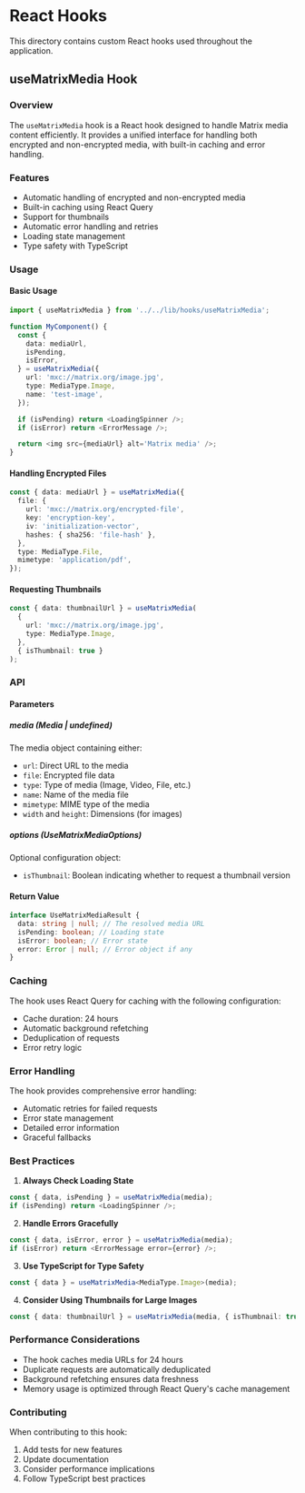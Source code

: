 # React Hooks

This directory contains custom React hooks used throughout the application.

## useMatrixMedia Hook

### Overview

The `useMatrixMedia` hook is a React hook designed to handle Matrix media content efficiently. It provides a unified interface for handling both encrypted and non-encrypted media, with built-in caching and error handling.

### Features

- Automatic handling of encrypted and non-encrypted media
- Built-in caching using React Query
- Support for thumbnails
- Automatic error handling and retries
- Loading state management
- Type safety with TypeScript

### Usage

#### Basic Usage

```typescript
import { useMatrixMedia } from '../../lib/hooks/useMatrixMedia';

function MyComponent() {
  const {
    data: mediaUrl,
    isPending,
    isError,
  } = useMatrixMedia({
    url: 'mxc://matrix.org/image.jpg',
    type: MediaType.Image,
    name: 'test-image',
  });

  if (isPending) return <LoadingSpinner />;
  if (isError) return <ErrorMessage />;

  return <img src={mediaUrl} alt='Matrix media' />;
}
```

#### Handling Encrypted Files

```typescript
const { data: mediaUrl } = useMatrixMedia({
  file: {
    url: 'mxc://matrix.org/encrypted-file',
    key: 'encryption-key',
    iv: 'initialization-vector',
    hashes: { sha256: 'file-hash' },
  },
  type: MediaType.File,
  mimetype: 'application/pdf',
});
```

#### Requesting Thumbnails

```typescript
const { data: thumbnailUrl } = useMatrixMedia(
  {
    url: 'mxc://matrix.org/image.jpg',
    type: MediaType.Image,
  },
  { isThumbnail: true }
);
```

### API

#### Parameters

##### media (Media | undefined)

The media object containing either:

- `url`: Direct URL to the media
- `file`: Encrypted file data
- `type`: Type of media (Image, Video, File, etc.)
- `name`: Name of the media file
- `mimetype`: MIME type of the media
- `width` and `height`: Dimensions (for images)

##### options (UseMatrixMediaOptions)

Optional configuration object:

- `isThumbnail`: Boolean indicating whether to request a thumbnail version

#### Return Value

```typescript
interface UseMatrixMediaResult {
  data: string | null; // The resolved media URL
  isPending: boolean; // Loading state
  isError: boolean; // Error state
  error: Error | null; // Error object if any
}
```

### Caching

The hook uses React Query for caching with the following configuration:

- Cache duration: 24 hours
- Automatic background refetching
- Deduplication of requests
- Error retry logic

### Error Handling

The hook provides comprehensive error handling:

- Automatic retries for failed requests
- Error state management
- Detailed error information
- Graceful fallbacks

### Best Practices

1. **Always Check Loading State**

```typescript
const { data, isPending } = useMatrixMedia(media);
if (isPending) return <LoadingSpinner />;
```

2. **Handle Errors Gracefully**

```typescript
const { data, isError, error } = useMatrixMedia(media);
if (isError) return <ErrorMessage error={error} />;
```

3. **Use TypeScript for Type Safety**

```typescript
const { data } = useMatrixMedia<MediaType.Image>(media);
```

4. **Consider Using Thumbnails for Large Images**

```typescript
const { data: thumbnailUrl } = useMatrixMedia(media, { isThumbnail: true });
```

### Performance Considerations

- The hook caches media URLs for 24 hours
- Duplicate requests are automatically deduplicated
- Background refetching ensures data freshness
- Memory usage is optimized through React Query's cache management

### Contributing

When contributing to this hook:

1. Add tests for new features
2. Update documentation
3. Consider performance implications
4. Follow TypeScript best practices
